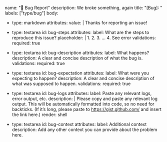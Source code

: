 name: "🐛 Bug Report"
description: We broke something, again
title: "[Bug]: "
labels: ["type/bug"]
body:
  - type: markdown
    attributes:
      value: |
        Thanks for reporting an issue!

  - type: textarea
    id: bug-steps
    attributes:
      label: What are the steps to reproduce this issue?
      placeholder: |
        1. 
        2. 
        3. …
        4. See error
    validations:
      required: true

  - type: textarea
    id: bug-description
    attributes:
      label: What happens?
      description: A clear and concise description of what the bug is.
    validations:
      required: true

  - type: textarea
    id: bug-expectation
    attributes:
      label: What were you expecting to happen?
      description: A clear and concise description of what was supposed to happen.
    validations:
      required: true

  - type: textarea
    id: bug-logs
    attributes:
      label: Paste any relevant logs, error output, etc.
      description: |
        Please copy and paste any relevant log output. This will be automatically formatted into code, so no need for backticks.
        (If it’s long, please paste to https://gist.github.com/ and insert the link here.)
      render: shell

  - type: textarea
    id: bug-context
    attributes:
      label: Additional context
      description: Add any other context you can provide about the problem here.
